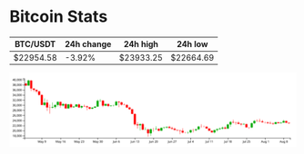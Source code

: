 # Bitcoin Stats

BTC/USDT|24h change|24h high|24h low|
|---|---|---|---|
|$22954.58|-3.92%|$23933.25|$22664.69|

<img src="./chart.svg">
